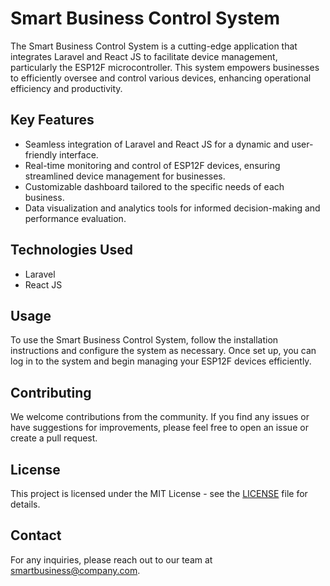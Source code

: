# Smart Business Control System

The Smart Business Control System is a cutting-edge application that integrates Laravel and React JS to facilitate device management, particularly the ESP12F microcontroller. This system empowers businesses to efficiently oversee and control various devices, enhancing operational efficiency and productivity.

## Key Features

- Seamless integration of Laravel and React JS for a dynamic and user-friendly interface.
- Real-time monitoring and control of ESP12F devices, ensuring streamlined device management for businesses.
- Customizable dashboard tailored to the specific needs of each business.
- Data visualization and analytics tools for informed decision-making and performance evaluation.

## Technologies Used

- Laravel
- React JS

## Usage

To use the Smart Business Control System, follow the installation instructions and configure the system as necessary. Once set up, you can log in to the system and begin managing your ESP12F devices efficiently.

## Contributing

We welcome contributions from the community. If you find any issues or have suggestions for improvements, please feel free to open an issue or create a pull request.

## License

This project is licensed under the MIT License - see the [LICENSE](LICENSE) file for details.

## Contact

For any inquiries, please reach out to our team at smartbusiness@company.com.

